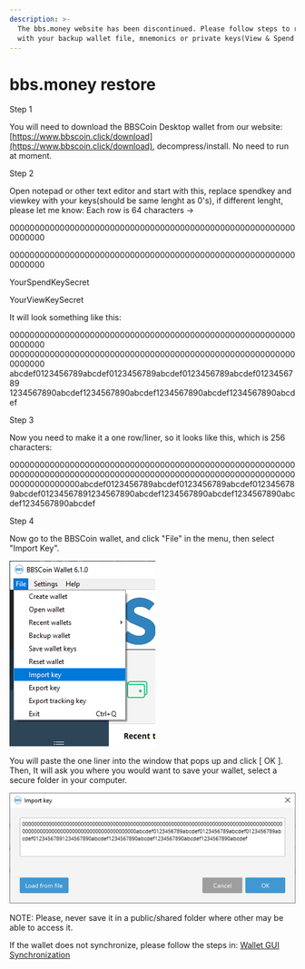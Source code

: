 ```yaml
---
description: >-
  The bbs.money website has been discontinued. Please follow steps to restore
  with your backup wallet file, mnemonics or private keys(View & Spend secret).
---
```


# bbs.money restore

Step 1

You will need to download the BBSCoin Desktop wallet from our website: [https://www.bbscoin.click/download](https://www.bbscoin.click/download), decompress/install. No need to run at moment.

Step 2

Open notepad or other text editor and start with this, replace spendkey and viewkey with your keys(should be same lenght as 0's), if different lenght, please let me know: Each row is 64 characters ->

0000000000000000000000000000000000000000000000000000000000000000

0000000000000000000000000000000000000000000000000000000000000000

YourSpendKeySecret

YourViewKeySecret



It will look something like this:

0000000000000000000000000000000000000000000000000000000000000000 0000000000000000000000000000000000000000000000000000000000000000 abcdef0123456789abcdef0123456789abcdef0123456789abcdef0123456789 1234567890abcdef1234567890abcdef1234567890abcdef1234567890abcdef

Step 3

Now you need to make it a one row/liner, so it looks like this, which is 256 characters:

00000000000000000000000000000000000000000000000000000000000000000000000000000000000000000000000000000000000000000000000000000000abcdef0123456789abcdef0123456789abcdef0123456789abcdef01234567891234567890abcdef1234567890abcdef1234567890abcdef1234567890abcdef

Step 4

Now go to the BBSCoin wallet, and click "File" in the menu, then select "Import Key".

![](../.gitbook/assets/image.png)

You will paste the one liner into the window that pops up and click \[ OK ]. Then, It will ask you where you would want to save your wallet, select a secure folder in your computer.

![](<../.gitbook/assets/image (5).png>)

NOTE: Please, never save it in a public/shared folder where other may be able to access it.

If the wallet does not synchronize, please follow the steps in: [Wallet GUI Synchronization](wallet-gui/synchronization.md)
